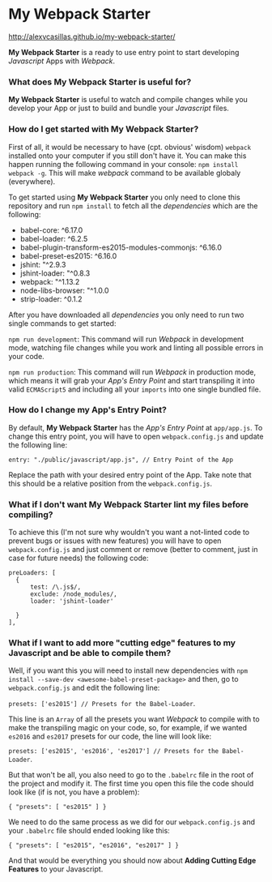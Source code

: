 # My Webpack Starter

http://alexvcasillas.github.io/my-webpack-starter/

**My Webpack Starter** is a ready to use entry point to start developing *Javascript* Apps with *Webpack*.

### What does My Webpack Starter is useful for?

**My Webpack Starter** is useful to watch and compile changes while you develop your App or just to build and bundle your *Javascript* files.

### How do I get started with My Webpack Starter?

First of all, it would be necessary to have (cpt. obvious' wisdom) `webpack` installed onto your computer if you still don't have it. You can make this happen running the following command in your console: `npm install webpack -g`. This will make *webpack* command to be available globaly (everywhere).

To get started using **My Webpack Starter** you only need to clone this repository and run `npm install` to fetch all the *dependencies* which are the following:

* babel-core: ^6.17.0
* babel-loader: ^6.2.5
* babel-plugin-transform-es2015-modules-commonjs: ^6.16.0
* babel-preset-es2015: ^6.16.0
* jshint: "^2.9.3
* jshint-loader: "^0.8.3
* webpack: "^1.13.2
* node-libs-browser: "^1.0.0
* strip-loader: ^0.1.2

After you have downloaded all *dependencies* you only need to run two single commands to get started:

`npm run development`: This command will run *Webpack* in development mode, watching file changes while you work and linting all possible errors in your code.

`npm run production`: This command will run *Webpack* in production mode, which means it will grab your *App's Entry Point* and start transpiling it into valid `ECMAScript5` and including all your `imports` into one single bundled file.

### How do I change my App's Entry Point?

By default, **My Webpack Starter** has the *App's Entry Point* at `app/app.js`. To change this entry point, you will have to open `webpack.config.js` and update the following line:

`entry: "./public/javascript/app.js", // Entry Point of the App`

Replace the path with your desired entry point of the App. Take note that this should be a relative position from the `webpack.config.js`.

### What if I don't want My Webpack Starter lint my files before compiling?

To achieve this (I'm not sure why wouldn't you want a not-linted code to prevent bugs or issues with new features) you will have to open `webpack.config.js` and just comment or remove (better to comment, just in case for future needs) the following code:

```
preLoaders: [
  {
      test: /\.js$/,
      exclude: /node_modules/,
      loader: 'jshint-loader'

  }
],
```

### What if I want to add more "cutting edge" features to my Javascript and be able to compile them?

Well, if you want this you will need to install new dependencies with `npm install --save-dev <awesome-babel-preset-package>` and then, go to `webpack.config.js` and edit the following line:

`presets: ['es2015'] // Presets for the Babel-Loader`.

This line is an `Array` of all the presets you want *Webpack* to compile with to make the transpiling magic on your code, so, for example, if we wanted `es2016` and `es2017` presets for our code, the line will look like:

`presets: ['es2015', 'es2016', 'es2017'] // Presets for the Babel-Loader`.

But that won't be all, you also need to go to the `.babelrc` file in the root of the project and modify it. The first time you open this file the code should look like (if is not, you have a problem):

`{ "presets": [ "es2015" ] }`

We need to do the same process as we did for our `webpack.config.js` and your `.babelrc` file should ended looking like this:

`{ "presets": [ "es2015", "es2016", "es2017" ] }`

And that would be everything you should now about **Adding Cutting Edge Features** to your Javascript.
